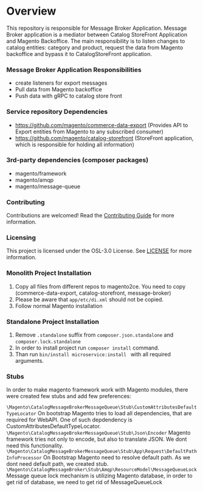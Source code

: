 # Overview
This repository is responsible for Message Broker Application.
Message Broker application is a mediator between Catalog StoreFront Application and Magento Backoffice.
The main responsibility is to listen changes to catalog entities: category and product, request the data
from Magento backoffice and bypass it to CatalogStoreFront application.

### Message Broker Application Responsibilities
- create listeners for export messages
- Pull data from Magento backoffice 
- Push data with gRPC to catalog store front

### Service repository Dependencies 
- https://github.com/magento/commerce-data-export (Provides API to Export entities from Magento to any subscribed consumer)
- https://github.com/magento/catalog-storefront (StoreFront application, which is responsible for holding all information)

### 3rd-party dependencies (composer packages)
- magento/framework
- magento/amqp
- magento/message-queue

### Contributing
Contributions are welcomed! Read the [Contributing Guide](./CONTRIBUTING.md) for more information.

### Licensing
This project is licensed under the OSL-3.0 License. See [LICENSE](./LICENSE.md) for more information.

### Monolith Project Installation
1. Copy all files from different repos to magento2ce. You need to copy (commerce-data-export, catalog-storefront, message-broker)
2. Please be aware that `app/etc/di.xml` should not be copied.
3. Follow normal Magento installation


### Standalone Project Installation
1. Remove `.standalone` suffix  from `composer.json.standalone` and `composer.lock.standalone`
2. In order to install project run ```composer install``` command.
3. Than run ```bin/install microservice:install ``` with all required arguments.


### Stubs
In order to make magento framework work with Magento modules, there were created few stubs
and add few preferences:

`\Magento\CatalogMessageBrokerMessageQueue\Stub\CustomAttributesDefaultTypeLocator`
On bootstrap Magento tries to load all dependencies, that are required for WebAPI. One of such depdendency is CustomAttributesDefaultTypeLocator.
`\Magento\CatalogMessageBrokerMessageQueue\Stub\Json\Encoder`
Magento framework tries not only to encode, but also to translate JSON. We dont need this functionality.
`\Magento\CatalogMessageBrokerMessageQueue\Stub\App\Request\DefaultPathInfoProcessor`
On Bootstrap Magento need to resolve default path. As we dont need default path, we created stub.
`\Magento\CatalogMessageBroker\Stub\Amqp\ResourceModel\MessageQueueLock`
Message queue lock mechanism is utilizing Magento database, in order to get rid of database, we need to get rid of MessageQueueLock
